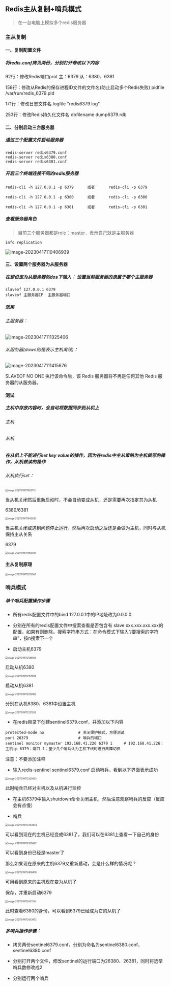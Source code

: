 ## Redis主从复制+哨兵模式

> 在一台电脑上模拟多个redis服务器

### 主从复制

#### 一、复制配置文件

##### 将redis.conf拷贝两份，分别打开修改以下内容

92行：修改Redis端口prot	主：6379	从：6380、6381

158行：修改从Redis的保存进程ID文件的文件名(防止启动多个Redis失败)	pidfile /var/run/redis_6379.pid 

171行：修改日志文件名	logfile "redis6379.log"

253行：修改Redis持久化文件名	dbfilename dump6379.rdb





#### 二、分别启动三台服务器

##### 通过三个配置文件启动服务器

```shell
redis-server redis6379.conf
redis-server redis6380.conf
redis-server redis6381.conf
```



##### 开启三个终端连接不同的redis服务器

```shell
redis-cli -h 127.0.0.1 -p 6379		或者		redis-cli -p 6379

redis-cli -h 127.0.0.1 -p 6380		或者		redis-cli -p 6380

redis-cli -h 127.0.0.1 -p 6381		或者		redis-cli -p 6381
```



##### 查看服务器角色

> 目前三个服务器都是role：master，表示自己就是主服务器

```shell
info replication
```

![image-20230417110406939](S:/woniu/TypoaPicture/image-20230417110406939.png)





#### 三、设置两个服务器为从服务器

##### 在想设定为从服务器的dos下输入： 设置当前服务器的隶属于哪个主服务器

```shell
slaveof 127.0.0.1 6379
slaveof 主服务器IP	主服务器端口
```



##### 效果

###### 主服务器：

![image-20230417111325406](S:/woniu/TypoaPicture/image-20230417111325406.png)

###### 从服务器(down则是表示主机离线)：

![image-20230417111415676](S:/woniu/TypoaPicture/image-20230417111415676.png)



SLAVEOF NO ONE
执行该命令后，该 Redis 服务器将不再是任何其他 Redis 服务器的从服务器。



#### 测试

##### 主机中存放内容时，会自动将数据同步到从机上

###### 主机



###### 从机





##### 在从机上不能进行set key value的操作，因为在redis中主从策略为主机做写的操作，从机做读的操作

###### 从机执行set：

<img src="https://woniumd.oss-cn-hangzhou.aliyuncs.com/java/xiangwei/20211019171925.png" alt="image-20211019171925713" style="zoom:50%;" />

当从机关闭然后重新启动时，不会自动变成从机，还是需要再次指定其为从机

6380/6381

<img src="https://woniumd.oss-cn-hangzhou.aliyuncs.com/java/xiangwei/20211019171943.png" alt="image-20211019171943033" style="zoom:50%;" />

当主机关闭或遇到问题停止运行，然后再次启动之后还是会做为主机，同时与从机保持主从关系

6379

<img src="https://woniumd.oss-cn-hangzhou.aliyuncs.com/java/xiangwei/20211019171959.png" alt="image-20211019171959397" style="zoom:50%;" />

#### 主从复制原理

<img src="https://woniumd.oss-cn-hangzhou.aliyuncs.com/java/xiangwei/20211019172013.png" alt="image-20211019172013563" style="zoom:50%;" />







### 哨兵模式

##### 单个哨兵配置操作步骤

- 所有redis配置文件中的bind 127.0.0.1中的IP地址改为0.0.0.0

- 分别在所有的redis配置文件中搜索查看是否包含有 slave xxx.xxx.xxx.xxx的配置，如果有则删除。搜索字符串方式：在命令模式下输入”/要搜索的字符串”，按n搜索下一个

- 启动主机6379

<img src="S:/woniu/TypoaPicture/20211019172147.png" alt="image-20211019172146924" style="zoom:50%;" />

启动从机6380

<img src="S:/woniu/TypoaPicture/20211019172157.png" alt="image-20211019172157594" style="zoom:50%;" />

启动从机6381

<img src="S:/woniu/TypoaPicture/20211019172209.png" alt="image-20211019172209103" style="zoom:50%;" />



分别在从机6380、6381中设置主机

<img src="S:/woniu/TypoaPicture/20211019172221.png" alt="image-20211019172221283" style="zoom:50%;" />

- 在redis目录下创建sentinel6379.conf，并添加以下内容

```
protected-mode no				# 关闭保护模式，方便测试
port 26379						# 哨兵的端口
sentinel monitor mymaster 192.168.41.226 6379 1		# 192.168.41.226：主机ip 6379：端口 1：至少几个哨兵认为主机下线时进行故障切换
```

注意：不要添加注释

- 输入redis-sentinel sentinel6379.conf 启动哨兵，看到以下界面表示成功

<img src="S:/woniu/TypoaPicture/20211019172325.png" alt="image-20211019172325633" style="zoom:50%;" />

此时哨兵已经对主机以及从机进行监控

- 在主机6379中输入shutdown命令关闭主机，然后注意观察哨兵的反应（反应会有点慢）

- 哨兵

<img src="S:/woniu/TypoaPicture/20211019172343.png" alt="image-20211019172343834" style="zoom:50%;" />

可以看到现在的主机已经变成6381了，我们可以在6381上查看一下自己的身份

<img src="S:/woniu/TypoaPicture/20211019172355.png" alt="image-20211019172355607" style="zoom:50%;" />

可以看到身份已经是master了

那么如果现在原来的主机6379又重新启动，会是什么样的情况呢？

<img src="S:/woniu/TypoaPicture/20211019172408.png" alt="image-20211019172408476" style="zoom:50%;" />

可用看到原来的主机现在变为从机了

保存，并重新启动6379

<img src="S:/woniu/TypoaPicture/20211019172421.png" alt="image-20211019172421310" style="zoom:50%;" />

此时查看6380的身份，可以看到6379已经成为它的从机了

<img src="S:/woniu/TypoaPicture/20211019172434.png" alt="image-20211019172433972" style="zoom:50%;" />

##### 多哨兵操作步骤：

- 拷贝两份sentinel6379.conf，分别为命名为sentinel6380.conf、sentinel6380.conf

- 分别打开两个文件，修改sentinel的运行端口为26380、26381，同时将选举哨兵数修改成2

- 分别运行两个哨兵
